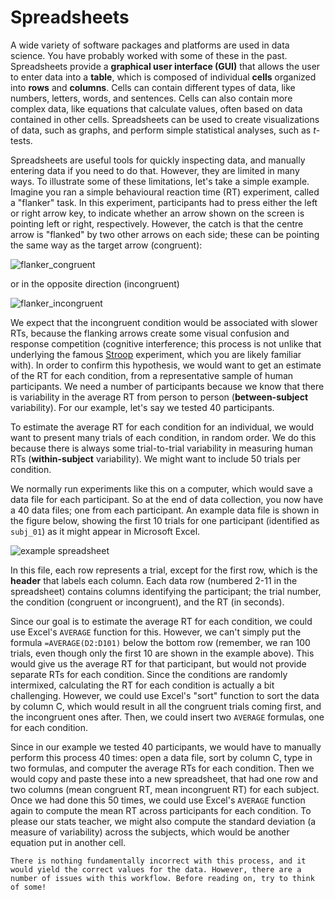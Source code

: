 # Spreadsheets

A wide variety of software packages and platforms are used in data science. You have probably worked with some of these in the past. Spreadsheets provide a **graphical user interface (GUI)** that allows the user to enter data into a **table**, which is composed of individual **cells** organized into **rows** and **columns**. Cells can contain different types of data, like numbers, letters, words, and sentences. Cells can also contain more complex data, like equations that calculate values, often based on data contained in other cells. Spreadsheets can be used to create visualizations of data, such as graphs, and perform simple statistical analyses, such as *t*-tests.

Spreadsheets are useful tools for quickly inspecting data, and manually entering data if you need to do that. However, they are limited in many ways. To illustrate some of these limitations, let's take a simple example. Imagine you ran a simple behavioural reaction time (RT) experiment, called a "flanker" task. In this experiment, participants had to press either the left or right arrow key, to indicate whether an arrow shown on the screen is pointing left or right, respectively. However, the catch is that the centre arrow is "flanked" by two other arrows on each side; these can be pointing the same way as the target arrow (congruent):

![flanker_congruent](images/flanker_congruent@0.75x.png)

or in the opposite direction (incongruent)

![flanker_incongruent](images/flanker_incongruent@0.75x.png)

We expect that the incongruent condition would be associated with slower RTs, because the flanking arrows create some visual confusion and response competition (cognitive interference; this process is not unlike that underlying the famous [Stroop](https://en.wikipedia.org/wiki/Stroop_effect) experiment, which you are likely familiar with). In order to confirm this hypothesis, we would want to get an estimate of the RT for each condition, from a representative sample of human participants. We need a number of participants because we know that there is variability in the average RT from person to person (**between-subject** variability). For our example, let's say we tested 40 participants.

To estimate the average RT for each condition for an individual, we would want to present many trials of each condition, in random order. We do this because there is always some trial-to-trial variability in measuring human RTs (**within-subject** variability). We might want to include 50 trials per condition.

We normally run experiments like this on a computer, which would save a data file for each participant. So at the end of data collection, you now have a 40 data files; one from each participant. An example data file is shown in the figure below, showing the first 10 trials for one participant (identified as `subj_01`) as it might appear in Microsoft Excel.

![example spreadsheet](images/spreadsheet_RT_data.png)

In this file, each row represents a trial, except for the first row, which is the **header** that labels each column. Each data row (numbered 2-11 in the spreadsheet) contains columns identifying the participant; the trial number, the condition (congruent or incongruent), and the RT (in seconds).

Since our goal is to estimate the average RT for each condition, we could use Excel's `AVERAGE` function for this. However, we can't simply put the formula
`=AVERAGE(D2:D101)` below the bottom row (remember, we ran 100 trials, even though only the first 10 are shown in the example above). This would give us the average RT for that participant, but would not provide separate RTs for each condition. Since the conditions are randomly intermixed, calculating the RT for each condition is actually a bit challenging. However, we could use Excel's "sort" function to sort the data by column C, which would result in all the congruent trials coming first, and the incongruent ones after. Then, we could insert two `AVERAGE` formulas, one for each condition.

Since in our example we tested 40 participants, we would have to manually perform this process 40 times: open a data file, sort by column C, type in two formulas, and computer the average RTs for each condition. Then we would copy and paste these into a new spreadsheet, that had one row and two columns (mean congruent RT, mean incongruent RT) for each subject. Once we had done this 50 times, we could use Excel's `AVERAGE` function again to compute the mean RT across participants for each condition. To please our stats teacher, we might also compute the standard deviation (a measure of variability) across the subjects, which would be another equation put in another cell.

```{Note}
There is nothing fundamentally incorrect with this process, and it would yield the correct values for the data. However, there are a number of issues with this workflow. Before reading on, try to think of some!
```
